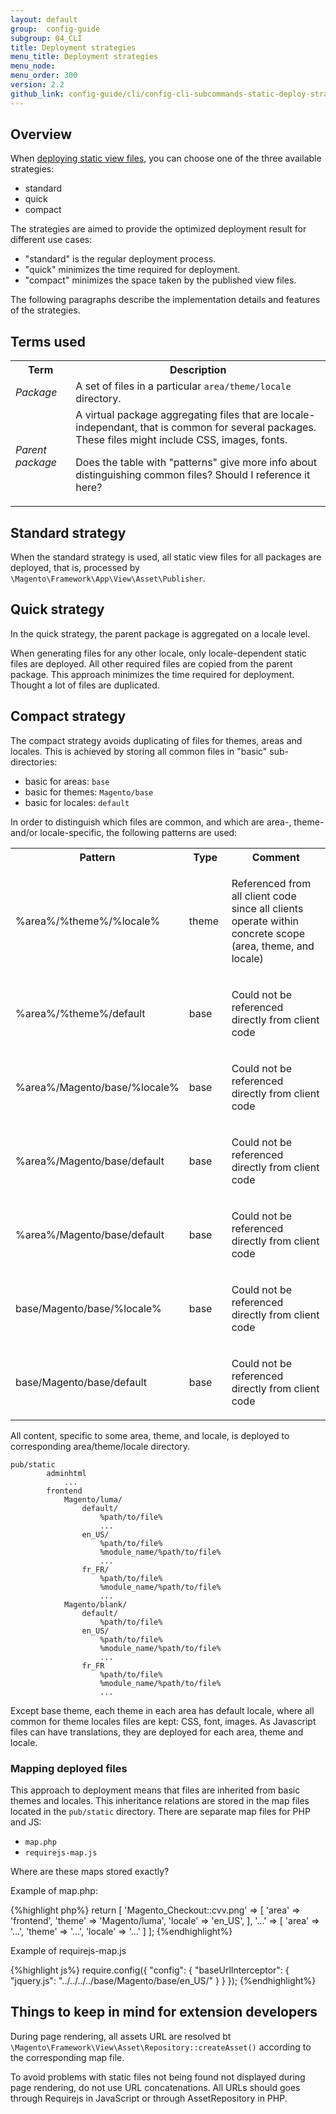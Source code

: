 ```yaml
---
layout: default
group:  config-guide
subgroup: 04_CLI
title: Deployment strategies
menu_title: Deployment strategies
menu_node:
menu_order: 300
version: 2.2
github_link: config-guide/cli/config-cli-subcommands-static-deploy-strategies.md
---
```


## Overview

When [deploying static view files]({{page.baseurl}}config-guide/cli/config-cli-subcommands-static-view.html), you can choose one of the three available strategies:

* standard
* quick
* compact

The strategies are aimed to provide the optimized deployment result for different use cases:

* "standard" is the regular deployment process.
* "quick" minimizes the time required for deployment.
* "compact" minimizes the space taken by the published view files.  

The following paragraphs describe the implementation details and features of the strategies.

## Terms used

<table>
  <tr>
    <th>Term</th>
    <th>Description</th>
  </tr>
  <tr>
    <td><i>Package</i></td>
    <td>A set of files in a particular <code>area/theme/locale</code> directory.</td>
  </tr>
  <tr>
    <td><i>Parent package</i></td>
    <td>A virtual package aggregating files that are locale-independant, that is common for several packages. These files might include CSS, images, fonts. <p class="q">Does the table with "patterns" give more info about distinguishing common files? Should I reference it here?</p></td>
  </tr>
</table>

## Standard strategy

When the standard strategy is used, all static view files for all packages are deployed, that is, processed by <code>\Magento\Framework\App\View\Asset\Publisher</code>.

## Quick strategy

In the quick strategy, the parent package is aggregated on a locale level.

When generating files for any other locale, only locale-dependent static files are deployed. All other required files are copied from the parent package. This approach minimizes the time required for deployment. Thought a lot of files are duplicated.

## Compact strategy

The compact strategy avoids duplicating of files for themes, areas and locales. This is achieved by storing all common files in "basic" sub-directories:

* basic for areas: `base`
* basic for themes: `Magento/base`
* basic for locales: `default`

In order to distinguish which files are common, and which are area-, theme- and/or locale-specific, the following patterns are used:

<table>
  	<col width="35%">
  	<col width="15%">
  	<col width="50%">
	<tbody>
		 <tr>
			<th>Pattern</th>
			<th>Type</th>
			<th>Comment</th>
		 </tr>
         <tr>
            <td>%area%/%theme%/%locale%</td>
            <td><p>theme</p></td>
            <td><p>Referenced from all client code since all clients operate within concrete scope (area, theme, and locale)</p></td>
         </tr>
         <tr>
             <td>%area%/%theme%/default</td>
             <td><p>base</p></td>
             <td><p>Could not be referenced directly from client code</p></td>
         </tr>
          <tr>
             <td>%area%/Magento/base/%locale%</td>
             <td><p>base</p></td>
             <td><p>Could not be referenced directly from client code</p></td>
          </tr>
          <tr>
             <td>%area%/Magento/base/default</td>
             <td><p>base</p></td>
             <td><p>Could not be referenced directly from client code</p></td>
          </tr>
          <tr>
             <td>%area%/Magento/base/default</td>
             <td><p>base</p></td>
             <td><p>Could not be referenced directly from client code</p></td>
          </tr>
          <tr>
             <td>base/Magento/base/%locale%</td>
             <td><p>base</p></td>
             <td><p>Could not be referenced directly from client code</p></td>
          </tr>
          <tr>
             <td>base/Magento/base/default</td>
             <td><p>base</p></td>
             <td><p>Could not be referenced directly from client code</p></td>
         </tr>
	</tbody>
</table>

All content, specific to some area, theme, and locale, is deployed to corresponding area/theme/locale directory.

```
pub/static
        adminhtml
            ...
        frontend
            Magento/luma/
                default/
                    %path/to/file%
                    ...
                en_US/
                    %path/to/file%
                    %module_name/%path/to/file%
                    ...
                fr_FR/
                    %path/to/file%
                    %module_name/%path/to/file%
                    ...
            Magento/blank/
                default/
                    %path/to/file%
                en_US/
                    %path/to/file%
                    %module_name/%path/to/file%
                    ...
                fr_FR
                    %path/to/file%
                    %module_name/%path/to/file%
                    ...
```

Except base theme, each theme in each area has default locale, where all common for theme locales files are kept: CSS, font, images.
As Javascript files can have translations, they are deployed for each area, theme and locale.

### Mapping deployed files
This approach to deployment means that files are inherited from basic themes and locales. This inheritance relations are stored in the map files located in the `pub/static` directory. There are separate map files for PHP and JS:

* `map.php`
* `requirejs-map.js`
<p class="q">Where are these maps stored exactly?</p>
Example of map.php:

{%highlight php%}
    return [
            'Magento_Checkout::cvv.png' => [
                'area' => 'frontend',
                'theme' => 'Magento/luma',
                'locale' => 'en_US',
            ],
            '...' => [
                'area' => '...',
                'theme' => '...',
                'locale' => '...'
            ]
            ];
{%endhighlight%}

Example of requirejs-map.js

{%highlight js%}
    require.config({
        "config": {
            "baseUrlInterceptor": {
                "jquery.js": "../../../../base/Magento/base/en_US/"
            }
        }
    });
{%endhighlight%}


## Things to keep in mind for extension developers

During page rendering, all assets URL are resolved bt `\Magento\Framework\View\Asset\Repository::createAsset()` according to the corresponding map file.

To avoid problems with static files not being found not displayed during page rendering, do not use URL concatenations.
All URLs should goes through Requirejs in JavaScript or through AssetRepository in PHP.
